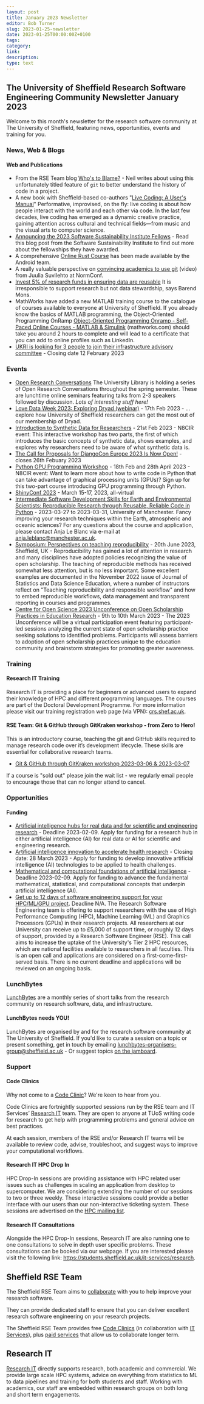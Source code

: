 ```yaml
---
layout: post
title: January 2023 Newsletter
editor: Bob Turner
slug: 2023-01-25-newsletter
date: 2023-01-25T00:00:00Z+0100
tags:
category:
link:
description:
type: text
---
```

## The University of Sheffield Research Software Engineering Community Newsletter January 2023

Welcome to this month's newsletter for the research software community at The University of Sheffield, featuring news, opportunities, events and training for you.

### News, Web & Blogs

#### Web and Publications

* From the RSE Team blog [Who's to Blame?](https://rse.shef.ac.uk/blog/git-blame/) - Neil writes about using this unfortunately titled feature of `git` to better understand the history of code in a project.
* A new book with Sheffield-based co-authors "[Live Coding: A User's Manual](https://livecodingbook.toplap.org/)" Performative, improvised, on the fly: live coding is about how people interact with the world and each other via code. In the last few decades, live coding has emerged as a dynamic creative practice, gaining attention across cultural and technical fields—from music and the visual arts to computer science.
* [Announcing the 2023 Software Sustainability Institute Fellows](https://software.ac.uk/blog/2022-12-15-announcing-2023-software-sustainability-institute-fellows) - Read this blog post from the Software Sustainability Institute to find out more about the fellowships they have awarded.
* A comprehensive [Online Rust Course](https://google.github.io/comprehensive-rust/) has been made available by the Android team.
* A really valuable perspective on [convincing academics to use git](https://www.youtube.com/watch?v=KgxKJjzh-Y4) (video) from Juulia Suvilehto at NormConf.
* [Invest 5% of research funds in ensuring data are reusable](https://www.nature.com/articles/d41586-020-00505-7) It is irresponsible to support research but not data stewardship, says Barend Mons.
* MathWorks have added a new MATLAB training course to the catalogue of courses available to everyone at University of Sheffield. If you already know the basics of MATLAB programming, the Object-Oriented Programming OnRamp [Object-Oriented Programming Onramp - Self-Paced Online Courses - MATLAB & Simulink](https://matlabacademy.mathworks.com/details/object-oriented-programming-onramp/oroop) (mathworks.com) should take you around 2 hours to complete and will lead to a certificate that you can add to online profiles such as LinkedIn.
* [UKRI is looking for 3 people to join their infrastructure advisory committee](https://www.ukri.org/about-us/work-for-us/join-an-advisory-committee-panel-or-network/ukri-infrastructure-advisory-committee/) - Closing date 12 February 2023

### Events

* [Open Research Conversations](https://www.eventbrite.com/cc/open-research-conversations-springsummer-2023-1345889) The University Library is holding a series of Open Research Conversations throughout the spring semester. These are lunchtime online seminars featuring talks from 2-3 speakers followed by discussion. _Lots of interesting stuff here!_
* [Love Data Week 2023: Exploring Dryad (webinar)](https://www.eventbrite.co.uk/e/love-data-week-2023-exploring-dryad-webinar-tickets-517737054467) - 17th Feb 2023 - ... explore how University of Sheffield researchers can get the most out of our membership of Dryad.
* [Introduction to Synthetic Data for Researchers](https://n8cir.org.uk/events/introduction-synthetic-data-researchers/) - 21st Feb 2023 - N8CIR event: This interactive workshop has two parts, the first of which introduces the basic concepts of synthetic data, shows examples, and explores why researchers need to be aware of what synthetic data is.
* [The Call for Proposals for DjangoCon Europe 2023 Is Now Open!](https://2023.djangocon.eu/news/announcing-call-for-proposals/) - closes 26th Febuary 2023
* [Python GPU Programming Workshop](https://n8cir.org.uk/events/python-gpu-programming-workshop/) - 18th Feb and 28th April 2023 - N8CIR event: Want to learn more about how to write code in Python that can take advantage of graphical processing units (GPUs)? Sign up for this two-part course introducing GPU programming through Python.
* [ShinyConf 2023](https://shinyconf.appsilon.com/) - March 15-17, 2023, all-virtual
* [Intermediate Software Development Skills for Earth and Environmental Scientists:  Reproducible Research through Reusable, Reliable Code in Python](https://www.qualtrics.manchester.ac.uk/jfe/form/SV_87F94dIoT1aRwto) - 2023-03-27 to 2023-03-31, University of Manchester. Fancy improving your research techniques within the Earth, atmospheric and oceanic sciences? For any questions about the course and application, please contact Anja Le Blanc via e-mail at anja.leblanc@manchester.ac.uk.
* [Symposium: Perspectives on teaching reproducibility](https://shefmethods.qualtrics.com/jfe/form/SV_3yBUDlfuDoeNuM6) - 20th June 2023, Sheffield, UK - Reproducibility has gained a lot of attention in research and many disciplines have adopted policies recognizing the value of open scholarship. The teaching of reproducible methods has received somewhat less attention, but is no less important. Some excellent examples are documented in the November 2022 issue of Journal of Statistics and Data Science Education, where a number of instructors reflect on "Teaching reproducibility and responsible workflow" and how to embed reproducible workflows, data management and transparent reporting in courses and programmes. 
* [Centre for Open Science 2023 Unconference on Open Scholarship Practices in Education Research](https://www.cos.io/unconference) - 9th to 10th March 2023 - The 2023 Unconference will be a virtual participation event featuring participant-led sessions analyzing the current state of open scholarship practice seeking solutions to identified problems. Participants will assess barriers to adoption of open scholarship practices unique to the education community and brainstorm strategies for promoting greater awareness.


### Training

#### Research IT Training

Research IT is providing a place for beginners or advanced users to expand their knowledge of HPC and different programming languages. The courses are part of the Doctoral Development Programme. For more information please visit our training registration web page (via VPN): [crs.shef.ac.uk](https://crs.shef.ac.uk).

#### RSE Team: Git & GitHub through GitKraken workshop - from Zero to Hero!

This is an introductory course, teaching the git and GitHub skills required to manage research code over it’s development lifecycle. These skills are essential for collaborative research teams.

* [Git & GitHub through GitKraken workshop 2023-03-06 & 2023-03-07](https://rse.shef.ac.uk/training/workshop/2023-03-06-git-zero-hero) 

If a course is "sold out" please join the wait list - we regularly email people to encourage those that can no longer attend to cancel.

### Opportunities

#### Funding

* [Artificial intelligence hubs for real data and for scientific and engineering research](https://www.ukri.org/opportunity/artificial-intelligence-hubs-for-real-data-and-for-scientific-and-engineering-research/) - Deadline 2023-02-09. Apply for funding for a research hub in either artificial intelligence (AI) for real data or AI for scientific and engineering research.
* [Artificial intelligence innovation to accelerate health research](https://www.ukri.org/opportunity/artificial-intelligence-innovation-to-accelerate-health-research/) - Closing date: 28 March 2023 - Apply for funding to develop innovative artificial intelligence (AI) technologies to be applied to health challenges.
* [Mathematical and computational foundations of artificial intelligence](https://www.ukri.org/opportunity/mathematical-and-computational-foundations-of-artificial-intelligence/) - Deadline 2023-02-09. Apply for funding to advance the fundamental mathematical, statistical, and computational concepts that underpin artificial intelligence (AI).
* [Get up to 12 days of software engineering support for your HPC/ML/GPU project](https://rse.shef.ac.uk/collaboration/tier2/). Deadline N/A. The Research Software Engineering team is offering to support researchers with the use of High Performance Computing (HPC), Machine Learning (ML) and Graphics Processors (GPUs) in their research projects. All researchers at our University can receive up to £5,000 of support time, or roughly 12 days of support, provided by a Research Software Engineer (RSE). This call aims to increase the uptake of the University's Tier 2 HPC resources, which are national facilities available to researchers in all faculties. This is an open call and applications are considered on a first-come-first-served basis. There is no current deadline and applications will be reviewed on an ongoing basis.

<!-- #### Jobs -->

### LunchBytes

[LunchBytes](https://rse.shef.ac.uk/community/lunch-bytes/) are a monthly series of short talks from the research community on research software, data, and infrastructure.

#### LunchBytes needs YOU!

LunchBytes are organised by and for the research software community at The University of Sheffield. If you'd like to curate a session on a topic or present something, get in touch by emailing [lunchbytes-organisers-group@sheffield.ac.uk](mailto:lunchbytes-organisers-group@sheffield.ac.uk) - Or suggest topics [on the jamboard](https://jamboard.google.com/d/1-51cRf0pwZl8O10CnLeJGAqKcnbww-QGaYjszFK-H38/).

### Support

#### Code Clinics

Why not come to a [Code Clinic](https://docs.google.com/forms/d/e/1FAIpQLScGXS55qjU0D0Zcz-KHOVcNTahcr3YC3H0OpoKBo3lWXWED5A/viewform)? We're keen to hear from you.

Code Clinics are fortnightly supported sessions run by the RSE team and IT Services’ [Research IT](https://www.sheffield.ac.uk/it-services/research) team. They are open to anyone at TUoS writing code for research to get help with programming problems and general advice on best practices.

At each session, members of the RSE and/or Research IT teams will be available to review code, advise, troubleshoot, and suggest ways to improve your computational workflows.

#### Research IT HPC Drop In

HPC Drop-In sessions are providing assistance with HPC related user issues such as challenges in scaling an application from desktop to supercomputer. We are considering extending the number of our sessions to two or three weekly. These interactive sessions could provide a better interface with our users than our non-interactive ticketing system. These sessions are advertised on the [HPC mailing list](https://groups.google.com/u/1/a/sheffield.ac.uk/g/hpc).

#### Research IT Consultations

Alongside the HPC Drop-In sessions, Research IT are also running one to one consultations to solve in depth user specific problems. These consultations can be booked via our webpage. If you are interested please visit the following link: <https://students.sheffield.ac.uk/it-services/research>.

## Sheffield RSE Team

The Sheffield RSE Team aims to [collaborate](https://rse.shef.ac.uk/collaboration/guide/) with you to help improve your research software.

They can provide dedicated staff to ensure that you can deliver excellent research software engineering on your research projects.

The Sheffield RSE Team provides free [Code Clinics][CCs] (in collaboration with [IT Services][its-res-it]), plus [paid services][rse-service] that allow us to collaborate longer term.

## Research IT

[Research IT](https://students.sheffield.ac.uk/it-services/research) directly supports research, both academic and commercial.
We provide large scale HPC systems, advice on everything from statistics to ML to data pipelines and training for both students and staff.
Working with academics, our staff are embedded within research groups on both long and short term engagements.

[CCs]: https://rse.shef.ac.uk/support/code-clinic/
[its-res-it]: https://www.sheffield.ac.uk/it-services/research/
[rse-service]: https://rse.shef.ac.uk/collaboration/
